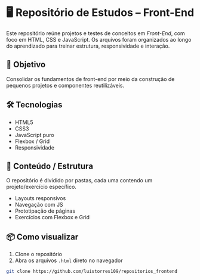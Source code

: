 # 🖥️ Repositório de Estudos – Front-End

Este repositório reúne projetos e testes de conceitos em *Front-End*, com foco em HTML, CSS e JavaScript. Os arquivos foram organizados ao longo do aprendizado para treinar estrutura, responsividade e interação.

## 🧠 Objetivo

Consolidar os fundamentos de front-end por meio da construção de pequenos projetos e componentes reutilizáveis.

## 🛠️ Tecnologias

- HTML5
- CSS3
- JavaScript puro
- Flexbox / Grid
- Responsividade

## 📂 Conteúdo / Estrutura

O repositório é dividido por pastas, cada uma contendo um projeto/exercício específico.

- Layouts responsivos
- Navegação com JS
- Prototipação de páginas
- Exercícios com Flexbox e Grid

## 📦 Como visualizar

1. Clone o repositório
2. Abra os arquivos `.html` direto no navegador

```bash
git clone https://github.com/luistorres109/repositorios_frontend
```
